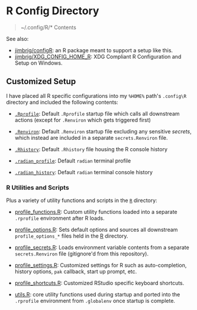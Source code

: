 # R Config Directory

> ~/.config/R/* Contents

See also: 

- [jimbrig/configR](https://github.com/jimbrig/configR): an R package meant to support a setup like this.
- [jimbrig/XDG_CONFIG_HOME_R](https://github.com/jimbrig/XDG_CONFIG_HOME_R): XDG Compliant R Configuration and Setup on Windows.

## Customized Setup

I have placed all R specific configurations into my `%HOME%` path's `.config\R` directory and included the following contents:

- [`.Rprofile`](./.Rprofile): Default `.Rprofile` startup file which calls all downstream actions (except for `.Renviron` which gets triggered first)

- [`.Renviron`](./.Renviron): Default `.Renviron` startup file excluding any sensitive *secrets*, which instead are included in a separate `secrets.Renviron` file. 

- [`.Rhistory`](./.Rhistory): Default `.Rhistory` file housing the R console history

- [`.radian_profile`](./.radian_profile): Default `radian` terminal profile

- [`.radian_history`](./.radian_history): Default `radian` terminal console history 

### R Utilities and Scripts

Plus a variety of utility functions and scripts in the [`R`](./R/) directory:

- [profile_functions.R](R/profile_functions.R): Custom utility functions loaded into a separate `.rprofile` environment after R loads.

- [profile_options.R](R/profile_options.R): Sets default options and sources all downstream `profile_options_*` files held in the [R](R) directory.

- [profile_secrets.R](R/profile_secrets.R): Loads environment variable contents from a separate `secrets.Renviron` file (gitignore'd from this repository).

- [profile_settings.R](R/profile_settings.R): Customized settings for R such as auto-completion, history options, `pak` callback, start up prompt, etc.

- [profile_shortcuts.R](R/profile_shortcuts.R): Customized RStudio specific keyboard shortcuts.

- [utils.R](R/utils.R): core utility functions used during startup and ported into the `.rprofile` environment from `.globalenv` once startup is complete.

